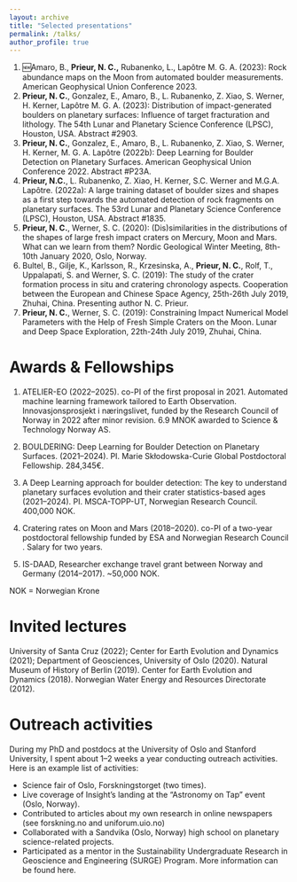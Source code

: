 ```yaml
---
layout: archive
title: "Selected presentations"
permalink: /talks/
author_profile: true
---
```


1. 🆕Amaro, B.,  **Prieur, N. C.,** Rubanenko, L., Lapôtre M. G. A. (2023): Rock abundance maps on the Moon from automated boulder measurements. American Geophysical Union Conference 2023.
2. **Prieur, N. C.**, Gonzalez, E., Amaro, B., L. Rubanenko, Z. Xiao, S. Werner, H. Kerner, Lapôtre M. G. A. (2023): Distribution of impact-generated boulders on planetary surfaces: Influence of target fracturation and lithology. The 54th Lunar and Planetary Science Conference (LPSC), Houston, USA. Abstract #2903. 
3. **Prieur, N. C.**, Gonzalez, E., Amaro, B., L. Rubanenko, Z. Xiao, S. Werner, H. Kerner, M. G. A. Lapôtre (2022b): Deep Learning for Boulder Detection on Planetary Surfaces. American Geophysical Union Conference 2022. Abstract #P23A. 
4. **Prieur, N.C.**, L. Rubanenko, Z. Xiao, H. Kerner, S.C. Werner and M.G.A. Lapôtre. (2022a): A large training dataset of boulder sizes and shapes as a first step towards the automated detection of rock fragments on planetary surfaces. The 53rd Lunar and Planetary Science Conference (LPSC), Houston, USA. Abstract #1835.
5. **Prieur, N. C.**, Werner, S. C. (2020): (Dis)similarities in the distributions of the shapes of large fresh impact craters on Mercury, Moon and Mars. What can we learn from them? Nordic Geological Winter Meeting, 8th-10th January 2020, Oslo, Norway. 
6. Bultel, B., Gilje, K., Karlsson, R., Krzesinska, A., **Prieur, N. C.**, Rolf, T., Uppalapati, S. and Werner, S. C. (2019): The study of the crater formation process in situ and cratering chronology aspects. Cooperation between the European and Chinese Space Agency, 25th-26th July 2019, Zhuhai, China. Presenting author N. C. Prieur.
7. **Prieur, N. C.**, Werner, S. C. (2019): Constraining Impact Numerical Model Parameters with the Help of Fresh Simple Craters on the Moon. Lunar and Deep Space Exploration, 22th-24th July 2019, Zhuhai, China.

# Awards & Fellowships

1. ATELIER-EO (2022–2025). co-PI of the first proposal in 2021. Automated machine learning framework tailored to Earth Observation. Innovasjonsprosjekt i næringslivet, funded by the Research Council of Norway in 2022 after minor revision. 6.9 MNOK awarded to Science & Technology Norway AS. 

2. BOULDERING: Deep Learning for Boulder Detection on Planetary Surfaces. (2021–2024). PI. Marie Skłodowska-Curie Global Postdoctoral Fellowship. 284,345€. 

3. A Deep Learning approach for boulder detection: The key to understand planetary surfaces evolution and their crater statistics-based ages (2021–2024). PI. MSCA-TOPP-UT, Norwegian Research Council. 400,000 NOK. 

4. Cratering rates on Moon and Mars (2018–2020). co-PI of a two-year postdoctoral fellowship funded by ESA and Norwegian Research Council . Salary for two years. 

5. IS-DAAD, Researcher exchange travel grant between Norway and Germany (2014–2017). ~50,000 NOK.

NOK = Norwegian Krone

# Invited lectures

University of Santa Cruz (2022); Center for Earth Evolution and Dynamics (2021);  Department of Geosciences, University of Oslo (2020). Natural Museum of History of Berlin (2019). Center for Earth Evolution and Dynamics (2018). Norwegian Water Energy and Resources Directorate (2012).

# Outreach activities

During my PhD and postdocs at the University of Oslo and Stanford University, I spent about 1–2 weeks a year conducting outreach activities. Here is an example list of activities:

- Science fair of Oslo, Forskningstorget (two times).
- Live coverage of Insight’s landing at the “Astronomy on Tap” event (Oslo, Norway).
- Contributed to articles about my own research in online newspapers (see forskning.no and uniforum.uio.no)
- Collaborated with a Sandvika (Oslo, Norway) high school on planetary science-related projects.
- Participated as a mentor in the Sustainability Undergraduate Research in Geoscience and Engineering (SURGE) Program. More information can be found here. 

